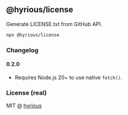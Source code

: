 ## @hyrious/license

Generate LICENSE.txt from GitHub API.

```bash
npx @hyrious/license
```

### Changelog

#### 0.2.0

- Requires Node.js 20+ to use native `fetch()`.

### License (real)

MIT @ [hyrious](https://github.com/hyrious)
